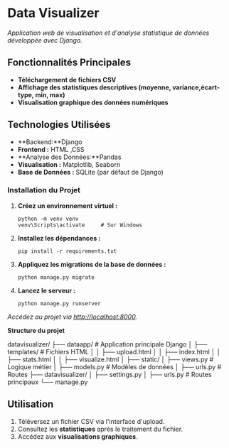 # **Data Visualizer**

*Application web de visualisation et d'analyse statistique de données développée avec Django.*



##  **Fonctionnalités Principales**

- **Téléchargement de fichiers CSV**
- **Affichage des statistiques descriptives (moyenne, variance,écart-type, min, max)**
- **Visualisation graphique des données numériques**


## **Technologies Utilisées**
- **Backend:**Django
- **Frontend :** HTML ,CSS
- **Analyse des Données:**Pandas
- **Visualisation :** Matplotlib, Seaborn  
- **Base de Données :** SQLite (par défaut de Django)  

###  **Installation du Projet**


1. **Créez un environnement virtuel :**
   ```
   python -m venv venv
   venv\Scripts\activate     # Sur Windows
   ```

2. **Installez les dépendances :**
   ```
   pip install -r requirements.txt
   ```

3. **Appliquez les migrations de la base de données :**
   ```
   python manage.py migrate
   ```

4. **Lancez le serveur :**
   ```
   python manage.py runserver
   ```

*Accédez au projet via [http://localhost:8000](http://localhost:8000).*


**Structure du projet**


datavisualizer/
├── dataapp/                   # Application principale Django
│   ├── templates/             # Fichiers HTML
│   │   ├── upload.html
│   │   ├── index.html
│   │   ├── stats.html
│   │   ├── visualize.html
│   ├── static/
│   ├── views.py               # Logique métier
│   ├── models.py              # Modèles de données
│   ├── urls.py                # Routes
├── datavisualizer/
│   ├── settings.py
│   ├── urls.py                # Routes principaux
└── manage.py

## **Utilisation**
1. Téléversez un fichier CSV via l'interface d'upload.  
2. Consultez les **statistiques** après le traitement du fichier.  
3. Accédez aux **visualisations graphiques**.  
